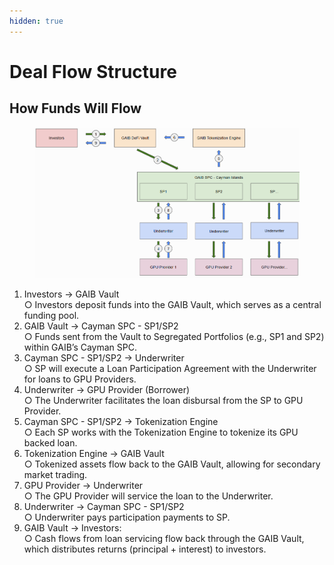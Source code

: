 ```yaml
---
hidden: true
---
```


# Deal Flow Structure

## How Funds Will Flow

<figure><img src="../.gitbook/assets/Screenshot 2025-03-20 120101.png" alt=""><figcaption></figcaption></figure>

1. Investors → GAIB Vault
   \
   ○ Investors deposit funds into the GAIB Vault, which serves as a central funding pool.
2. GAIB Vault → Cayman SPC - SP1/SP2
   \
   ○ Funds sent from the Vault to Segregated Portfolios (e.g., SP1 and SP2) within GAIB’s Cayman SPC.
3. Cayman SPC - SP1/SP2 → Underwriter
   \
   ○ SP will execute a Loan Participation Agreement with the Underwriter for loans to GPU Providers.
4. Underwriter → GPU Provider (Borrower)
   \
   ○ The Underwriter facilitates the loan disbursal from the SP to GPU Provider.
5. Cayman SPC - SP1/SP2 → Tokenization Engine
   \
   ○ Each SP works with the Tokenization Engine to tokenize its GPU backed loan.
6. Tokenization Engine → GAIB Vault
   \
   ○ Tokenized assets flow back to the GAIB Vault, allowing for secondary market trading.
7. GPU Provider → Underwriter
   \
   ○ The GPU Provider will service the loan to the Underwriter.
8. Underwriter → Cayman SPC - SP1/SP2
   \
   ○ Underwriter pays participation payments to SP.
9. GAIB Vault → Investors:
   \
   ○ Cash flows from loan servicing flow back through the GAIB Vault, which distributes returns (principal + interest) to investors.
